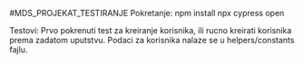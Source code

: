 #MDS_PROJEKAT_TESTIRANJE
Pokretanje:
npm install
npx cypress open

Testovi:
Prvo pokrenuti test za kreiranje korisnika, ili rucno kreirati korisnika prema zadatom uputstvu.
Podaci za korisnika nalaze se u helpers/constants fajlu.
